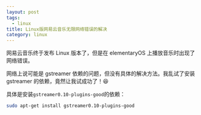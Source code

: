 ```yaml
---
layout: post
tags:
  - linux
title: Linux版网易云音乐无限网络错误的解决
category: linux
---
```

网易云音乐终于发布 Linux 版本了，但是在 elementaryOS 上播放音乐时出现了网络错误。

<!--more-->

网络上说可能是 gstreamer 依赖的问题，但没有具体的解决方法。我乱试了安装 gstreamer 的依赖，竟然让我试成功了！:satisfied:

具体是安装`gstreamer0.10-plugins-good`的依赖：

```sh
sudo apt-get install gstreamer0.10-plugins-good
```
